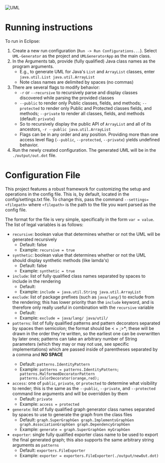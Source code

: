 ![UML](http://i.imgur.com/nWZANfA.png)

# Running instructions
To run in Eclipse:
1. Create a new run configuration (`Run -> Run Configurations...`). Select `UML-Generator` as the project and `UMLGeneratorApp` as the main class.
2. In the Arguments tab, provide (fully qualified) Java class names as the program arguments.
    * E.g., to generate UML for Java's `List` and `ArrayList` classes, enter
        `java.util.List java.util.ArrayList`
    * Note class names are delimited by spaces (no commas)
3.  There are several flags to modify behavior:
    * `-r` or `--recursive` to recursively parse and display classes discovered while parsing the provided classes
    * `--public` to render only Public classes, fields, and methods; `--protected` to render only Public and Protected classes fields, and methods; `--private` to render all classes, fields, and methods (default: `private`)
    * So to recursively display the public API of `ArrayList` and all of its ancestors,
        `-r --public java.util.ArrayList`
    * Flags can be in any order and any position. Providing more than one access level flag (`--public`, `--protected`, `--private`) yields undefined behavior.
4. Run the newly created configuration. The generated UML will be in the `./output/out.dot` file.

# Configuration File
This project features a robust framework for customizing the setup and
operations in the config file. This is, by default, located in the
config/settings.txt file. To change this, pass the command
`--settings=<filepath>` where `<filepath>` is the path to the file you
want parsed as the config file.

The format for the file is very simple, specifically in the form `var
= value`. The list of legal variables is as follows:
* `recursive`: boolean value that determines whether or not the UML
  will be generated recursively
  * Default: false
  * Example: `recursive = true`
* `synthetic`: boolean value that determines whether or not the UML
  should display synthetic methods (like lamda's)
  * Default: false
  * Example: `synthetic = true`
* `include`: list of fully qualified class names separated by spaces
  to include in the rendering
  * Default: <empty>
  * Example: `include = java.util.String java.util.ArrayList`
* `exclude`: list of package prefixes (such as `java/lang/`) to
  exclude from the rendering; this has lower priority than the
  `include` keyword, and is therefore only really useful in
  combination with the `recursive` variable
  * Default: <empty>
  * Example: `exclude = java/lang/ java/util/`
* `patterns`: list of fully qualified patterns and pattern decorators
  separated by spaces then semicolon; the format should be <<pattern>
  <patterndecorator >+ ;>*; these will be drawn in the order they're
  written, so the earliest one can be overwritten by later ones;
  patterns can take an arbitrary number of String parameters (which
  they may or may not use, see specific implementations) which are
  passed inside of parentheses separated by a comma and **NO SPACE**
  * Default: `patterns.IdentityPattern`
  * Example: `patterns = patterns.IdentityPattern;
    patterns.MalformedDecoratorPattern
    patterns.ColorDecorator(orange,red);`
* `access`: one of `public`, `private`, or `protected` to determine
  what visibility to render; this is the same as the `--public`,
  `--private`, and `--protected` command line arguments and will be
  overridden by them
  * Default: `private`
  * Example: `access = protected`
* `generate`: list of fully qualified graph generator class names
  separated by spaces to
  use to generate the graph from the class files
  * Default: `graph.SuperGraphGen graph.ImplementsGraphGen
    graph.AssociationGraphGen graph.DependencyGraphGen`
  * Example: `generate = graph.SuperGraphGen myGraphGen`
* `exporter`: single fully qualified exporter class name to be used to
  export the final generated graph; this also supports the same
  arbitrary string arguments as `patterns`
  * Default: `exporters.FileExporter`
  * Example: `exporter = exporters.FileExporter(./output/newOut.dot)`
